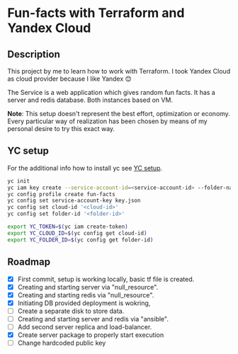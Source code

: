 # Fun-facts with Terraform and Yandex Cloud

## Description

This project by me to learn how to work with Terraform. I took Yandex Cloud as cloud provider because I like Yandex :blush:

The Service is a web application which gives random fun facts. It has a server
and redis database. Both instances based on VM.

**Note**: This setup doesn't represent the best effort, optimization or economy.
Every particular way of realization has been chosen by means of my personal desire
to try this exact way.

## YC setup

For the additional info how to install yc see [YC setup][YC setup].

```bash
yc init
yc iam key create --service-account-id=<service-account-id> --folder-name=<folder-id> --output key.json
yc config profile create fun-facts
yc config set service-account-key key.json
yc config set cloud-id '<cloud-id>'
yc config set folder-id '<folder-id>'

export YC_TOKEN=$(yc iam create-token)
export YC_CLOUD_ID=$(yc config get cloud-id)
export YC_FOLDER_ID=$(yc config get folder-id)
```

## Roadmap

- [x] First commit, setup is working locally, basic tf file is created.
- [x] Creating and starting server via "null_resource".
- [x] Creating and starting redis via "null_resource".
- [x] Initiating DB provided deployment is wokring,
- [ ] Create a separate disk to store data.
- [ ] Creating and starting server and redis via "ansible".
- [ ] Add second server replica and load-balancer.
- [x] Create server package to properly start execution
- [ ] Change hardcoded public key

[YC setup]: https://cloud.yandex.com/en/docs/tutorials/infrastructure-management/terraform-quickstart

